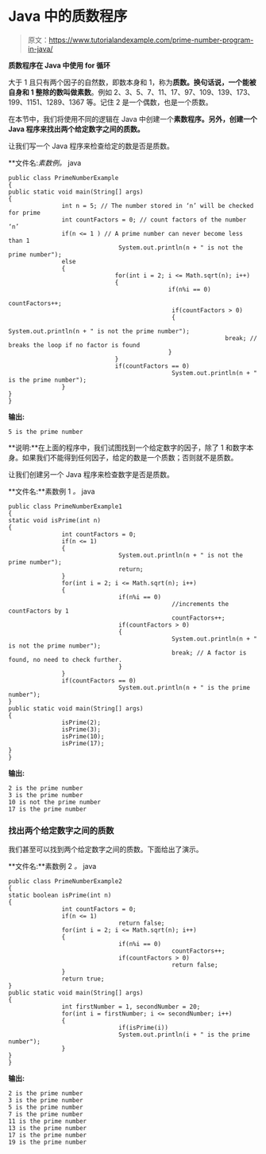 # Java 中的质数程序

> 原文：<https://www.tutorialandexample.com/prime-number-program-in-java/>

**质数程序在 Java 中使用 for 循环**

大于 1 且只有两个因子的自然数，即数本身和 1，称为**质数。**换句话说，一个能被自身和 1 整除的数叫做**素数**。例如 2、3、5、7、11、17、97、109、139、173、199、1151、1289、1367 等。记住 2 是一个偶数，也是一个质数。

在本节中，我们将使用不同的逻辑在 Java 中创建一个**素数程序。另外，创建一个 Java 程序来找出两个给定数字之间的质数。**

让我们写一个 Java 程序来检查给定的数是否是质数。

**文件名:**素数例*。* java

```
public class PrimeNumberExample
{             
public static void main(String[] args)
{
               int n = 5; // The number stored in ‘n’ will be checked for prime
               int countFactors = 0; // count factors of the number ‘n’
               if(n <= 1 ) // A prime number can never become less than 1
                               System.out.println(n + " is not the prime number");
               else
               {
                              for(int i = 2; i <= Math.sqrt(n); i++)
                              {
                                             if(n%i == 0)
                                                             countFactors++;
                                              if(countFactors > 0)
                                              {
                                                             System.out.println(n + " is not the prime number");
                                                             break; // breaks the loop if no factor is found
                                             }
                              }
                              if(countFactors == 0)
                                              System.out.println(n + " is the prime number");
               }
}
}
```

**输出:**

```
5 is the prime number
```

**说明:**在上面的程序中，我们试图找到一个给定数字的因子，除了 1 和数字本身。如果我们不能得到任何因子，给定的数是一个质数；否则就不是质数。

让我们创建另一个 Java 程序来检查数字是否是质数。

**文件名:**素数例 1 *。* java

```
public class PrimeNumberExample1
{
static void isPrime(int n)
{
               int countFactors = 0;
               if(n <= 1)
               {             
                               System.out.println(n + " is not the prime number");
                               return;
               }
               for(int i = 2; i <= Math.sqrt(n); i++)
               {
                               if(n%i == 0)
                                              //increments the countFactors by 1
                                              countFactors++;
                               if(countFactors > 0)
                               {
                                              System.out.println(n + " is not the prime number");
                                              break; // A factor is found, no need to check further.
                               }
               }
               if(countFactors == 0)
                               System.out.println(n + " is the prime number");                       
}
public static void main(String[] args)
{
               isPrime(2);
               isPrime(3);
               isPrime(10);
               isPrime(17);                        
}
}
```

**输出:**

```
2 is the prime number
3 is the prime number
10 is not the prime number
17 is the prime number
```

### 找出两个给定数字之间的质数

我们甚至可以找到两个给定数字之间的质数。下面给出了演示。

**文件名:**素数例 2 *。* java

```
public class PrimeNumberExample2
{
static boolean isPrime(int n)
{
               int countFactors = 0;
               if(n <= 1)
                               return false;
               for(int i = 2; i <= Math.sqrt(n); i++)
               {
                               if(n%i == 0)
                                              countFactors++;
                               if(countFactors > 0)
                                              return false;
               }
               return true;         
}
public static void main(String[] args)
{
               int firstNumber = 1, secondNumber = 20;
               for(int i = firstNumber; i <= secondNumber; i++)
               {
                               if(isPrime(i))
                               System.out.println(i + " is the prime number");
               }                            
}
}
```

**输出:**

```
2 is the prime number
3 is the prime number
5 is the prime number
7 is the prime number
11 is the prime number
13 is the prime number
17 is the prime number
19 is the prime number
```